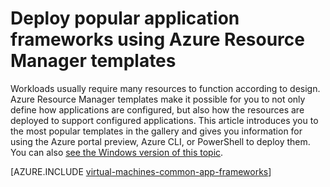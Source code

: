 <properties
    pageTitle="Deploy application frameworks | Azure"
    description="Create popular application frameworks on Linux and Windows VMs using Azure Resource Manager templates to install Active Directory, Docker, and many more."
    services="virtual-machines-linux"
    documentationcenter="virtual-machines"
    author="squillace"
    manager="timlt"
    editor=""
    tags="azure-resource-manager" />
<tags
    ms.assetid="90e95919-4611-40d7-8fa8-e38facbde9a7"
    ms.service="virtual-machines-linux"
    ms.devlang="na"
    ms.topic="article"
    ms.tgt_pltfrm="vm-linux"
    ms.workload="infrastructure"
    ms.date="08/29/2016"
    wacn.date=""
    ms.author="rasquill" />

# Deploy popular application frameworks using Azure Resource Manager templates
Workloads usually require many resources to function according to design. Azure Resource Manager templates make it possible for you to not only define how applications are configured, but also how the resources are deployed to support configured applications. This article introduces you to the most popular templates in the gallery and gives you information for using the Azure portal preview, Azure CLI, or PowerShell to deploy them. You can also [see the Windows version of this topic](/documentation/articles/virtual-machines-windows-app-frameworks/).

[AZURE.INCLUDE [virtual-machines-common-app-frameworks](../../includes/virtual-machines-common-app-frameworks.md)]

